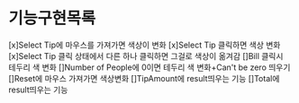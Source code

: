# 기능구현목록
[x]Select Tip에 마우스를 가져가면 색상이 변화
[x]Select Tip 클릭하면 색상 변화
[x]Select Tip 클릭 상태에서 다른 하나 클릭하면 그걸로 색상이 옮겨감
[]Bill 클릭시 테두리 색 변화
[]Number of People에 0이면 테두리 색 변화+Can't be zero 띄우기
[]Reset에 마우스 가져가면 색상변화
[]TipAmount에 result띄우는 기능
[]Total에 result띄우는 기능